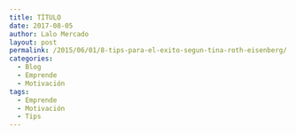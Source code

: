 ```yaml
---
title: TÍTULO
date: 2017-08-05
author: Lalo Mercado
layout: post
permalink: /2015/06/01/8-tips-para-el-exito-segun-tina-roth-eisenberg/
categories:
  - Blog
  - Emprende
  - Motivación
tags:
  - Emprende
  - Motivación
  - Tips
---
```


